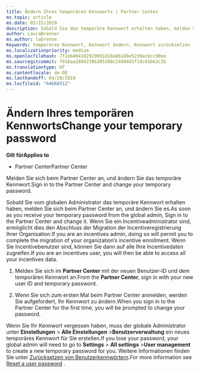 ```yaml
---
title: Ändern Ihres temporären Kennworts | Partner Center
ms.topic: article
ms.date: 03/15/2019
description: Sobald Sie das temporäre Kennwort erhalten haben, melden Sie sich bei Partner Center an, und ändern Sie es.
author: LauraBrenner
ms.author: labrenne
Keywords: temporäres Kennwort, Kennwort ändern, Kennwort zurücksetzen
ms.localizationpriority: medium
ms.openlocfilehash: 7f2eb404182919091d28a8b18be5239acbcc90ee
ms.sourcegitcommit: f916aa2884239b205398c24d04d1f1dc41b63c2b
ms.translationtype: HT
ms.contentlocale: de-DE
ms.lasthandoff: 04/28/2019
ms.locfileid: "64668512"
---
```

# <a name="change-your-temporary-password"></a><span data-ttu-id="59d91-104">Ändern Ihres temporären Kennworts</span><span class="sxs-lookup"><span data-stu-id="59d91-104">Change your temporary password</span></span>

<span data-ttu-id="59d91-105">**Gilt für**</span><span class="sxs-lookup"><span data-stu-id="59d91-105">**Applies to**</span></span>

-  <span data-ttu-id="59d91-106">Partner Center</span><span class="sxs-lookup"><span data-stu-id="59d91-106">Partner Center</span></span>

<span data-ttu-id="59d91-107">Melden Sie sich beim Partner Center an, und ändern Sie das temporäre Kennwort.</span><span class="sxs-lookup"><span data-stu-id="59d91-107">Sign in to the Partner Center and change your temporary password.</span></span>

<span data-ttu-id="59d91-108">Sobald Sie vom globalen Administrator das temporäre Kennwort erhalten haben, melden Sie sich beim Partner Center an, und ändern Sie es.</span><span class="sxs-lookup"><span data-stu-id="59d91-108">As soon as you receive your temporary password from the global admin, Sign in to the Partner Center and change it.</span></span> <span data-ttu-id="59d91-109">Wenn Sie ein Incentiveadministrator sind, ermöglicht dies den Abschluss der Migration der Incentiveregistrierung Ihrer Organisation.</span><span class="sxs-lookup"><span data-stu-id="59d91-109">If you are an incentives admin, doing so will permit you to complete the migration of your organization’s incentive enrollment.</span></span> <span data-ttu-id="59d91-110">Wenn Sie Incentivebenutzer sind, können Sie dann auf alle Ihre Incentivedaten zugreifen.</span><span class="sxs-lookup"><span data-stu-id="59d91-110">If you are an incentives user, you will then be able to access all your incentives data.</span></span>

1.  <span data-ttu-id="59d91-111">Melden Sie sich im **Partner Center** mit der neuen Benutzer-ID und dem temporären Kennwort an.</span><span class="sxs-lookup"><span data-stu-id="59d91-111">From the **Partner Center**, sign in with your new user ID and temporary password.</span></span>

2.  <span data-ttu-id="59d91-112">Wenn Sie sich zum ersten Mal beim Partner Center anmelden, werden Sie aufgefordert, Ihr Kennwort zu ändern.</span><span class="sxs-lookup"><span data-stu-id="59d91-112">When you sign in to the Partner Center for the first time, you will be prompted to change your password.</span></span>

<span data-ttu-id="59d91-113">Wenn Sie Ihr Kennwort vergessen haben, muss der globale Administrator unter **Einstellungen** > **Alle Einstellungen** >**Benutzerverwaltung** ein neues temporäres Kennwort für Sie erstellen.</span><span class="sxs-lookup"><span data-stu-id="59d91-113">If you lose your password, your global admin will need to go to  **Settings** > **All settings** >**User management** to create a new temporary password for you.</span></span>
<span data-ttu-id="59d91-114">Weitere Informationen finden Sie unter [Zurücksetzen von Benutzerkennwörtern](reset-a-user-password.md).</span><span class="sxs-lookup"><span data-stu-id="59d91-114">For more information see [Reset a user password](reset-a-user-password.md) .</span></span>


 

 



